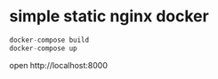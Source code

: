 # simple static nginx docker
```php
docker-compose build
docker-compose up
```

open http://localhost:8000
